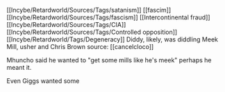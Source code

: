 [[Incybe/Retardworld/Sources/Tags/satanism]] [[fascim]] [[Incybe/Retardworld/Sources/Tags/fascism]] [[Intercontinental fraud]] [[Incybe/Retardworld/Sources/Tags/CIA]] [[Incybe/Retardworld/Sources/Tags/Controlled opposition]] [[Incybe/Retardworld/Tags/Degeneracy]]
Diddy, likely, was diddling Meek Mill, usher and Chris Brown source: [[cancelcloco]]

Mhuncho said he wanted to "get some mills like he's meek" perhaps he meant it.

Even Giggs wanted some